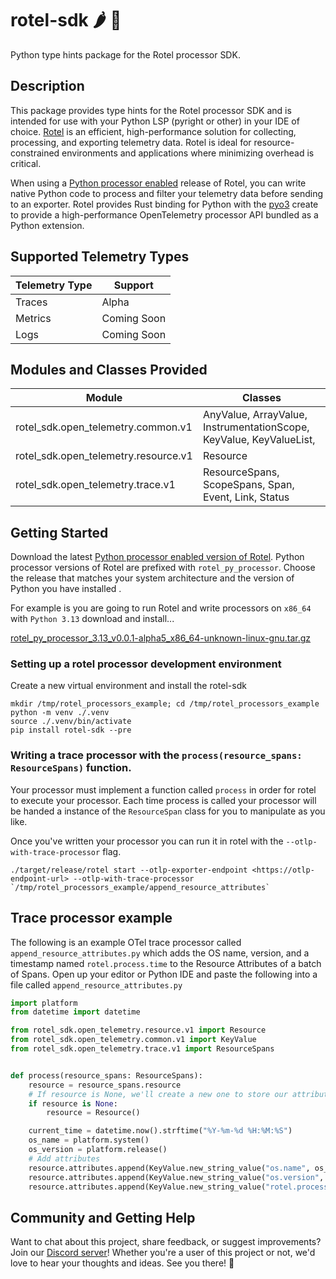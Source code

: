 # rotel-sdk 🌶️ 🍅

Python type hints package for the Rotel processor SDK.

## Description

This package provides type hints for the Rotel processor SDK and is intended for use with your Python LSP (pyright or
other) in your IDE of choice. [Rotel](https://github.com/streamfold/rotel/) is an efficient, high-performance solution
for collecting, processing, and
exporting telemetry data. Rotel is ideal for resource-constrained environments and applications where minimizing
overhead is critical.

When using a [Python processor enabled](https://github.com/streamfold/rotel/releases/) release of Rotel, you can write
native Python
code to process and filter your telemetry data before sending to an exporter. Rotel
provides Rust binding for Python with the [pyo3](https://crates.io/crates/pyo3) create to provide a high-performance
OpenTelemetry processor API bundled as a Python extension.

## Supported Telemetry Types

| Telemetry Type | Support     |
|----------------|-------------|
| Traces         | Alpha       |
| Metrics        | Coming Soon |
| Logs           | Coming Soon |

## Modules and Classes Provided

| Module                               | Classes                                                             |
|--------------------------------------|---------------------------------------------------------------------|
| rotel_sdk.open_telemetry.common.v1   | AnyValue, ArrayValue, InstrumentationScope, KeyValue, KeyValueList, |
| rotel_sdk.open_telemetry.resource.v1 | Resource                                                            |
| rotel_sdk.open_telemetry.trace.v1    | ResourceSpans, ScopeSpans, Span, Event, Link, Status                |

## Getting Started

Download the latest [Python processor enabled version of Rotel](https://github.com/streamfold/rotel/releases/). Python
processor versions
of Rotel are prefixed with `rotel_py_processor`. Choose the release that matches your system architecture and the
version of Python you have installed .

For example is you are going to run Rotel and write processors on `x86_64` with `Python 3.13` download and install...

[rotel_py_processor_3.13_v0.0.1-alpha5_x86_64-unknown-linux-gnu.tar.gz](https://github.com/streamfold/rotel/releases/download/v0.0.1-alpha5/rotel_py_processor_3.13_v0.0.1-alpha5_x86_64-unknown-linux-gnu.tar.gz)

### Setting up a rotel processor development environment

Create a new virtual environment and install the rotel-sdk

```commandline
mkdir /tmp/rotel_processors_example; cd /tmp/rotel_processors_example
python -m venv ./.venv
source ./.venv/bin/activate
pip install rotel-sdk --pre
```

### Writing a trace processor with the `process(resource_spans: ResourceSpans)` function.

Your processor must implement a function called `process` in order for rotel to execute your processor. Each time
process is called
your processor will be handed a instance of the `ResourceSpan` class for you to manipulate as you like.

Once you've written your processor you can run it in rotel with the `--otlp-with-trace-processor` flag.

```commandline
./target/release/rotel start --otlp-exporter-endpoint <https://otlp-endpoint-url> --otlp-with-trace-processor `/tmp/rotel_processors_example/append_resource_attributes`
```

## Trace processor example

The following is an example OTel trace processor called `append_resource_attributes.py` which adds the OS name, version,
and a timestamp named
`rotel.process.time` to the Resource Attributes of a batch of Spans. Open up your editor or Python IDE and paste the
following into a file called `append_resource_attributes.py`

```python
import platform
from datetime import datetime

from rotel_sdk.open_telemetry.resource.v1 import Resource
from rotel_sdk.open_telemetry.common.v1 import KeyValue
from rotel_sdk.open_telemetry.trace.v1 import ResourceSpans


def process(resource_spans: ResourceSpans):
    resource = resource_spans.resource
    # If resource is None, we'll create a new one to store our attributes, otherwise we'll append to the existing Resource
    if resource is None:
        resource = Resource()

    current_time = datetime.now().strftime("%Y-%m-%d %H:%M:%S")
    os_name = platform.system()
    os_version = platform.release()
    # Add attributes
    resource.attributes.append(KeyValue.new_string_value("os.name", os_name))
    resource.attributes.append(KeyValue.new_string_value("os.version", os_version))
    resource.attributes.append(KeyValue.new_string_value("rotel.process.time", current_time))

```

## Community and Getting Help

Want to chat about this project, share feedback, or suggest improvements? Join
our [Discord server](https://discord.gg/reUqNWTSGC)! Whether you're a user of this project or not, we'd love to hear
your thoughts and ideas. See you there! 🚀



